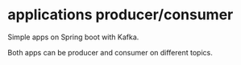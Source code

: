 # applications producer/consumer
Simple apps on Spring boot with Kafka.

Both apps can be producer and consumer on different topics.
